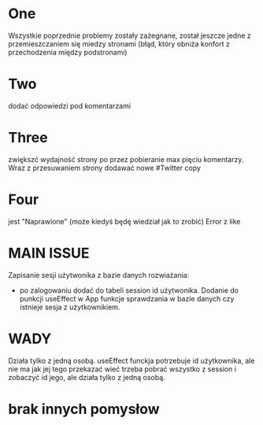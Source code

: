 # One
Wszystkie poprzednie problemy zostały zażegnane, został jeszcze jedne z przemieszczaniem się miedzy stronami (błąd, który obniża konfort z przechodzenia między podstronami)
# Two 
dodać odpowiedzi pod komentarzami 
# Three 
zwiększć wydajność strony po przez pobieranie max pięciu komentarzy. Wraz z przesuwaniem strony dodawać nowe #Twitter copy

# Four 
jest "Naprawione" (może kiedyś będę wiedział jak to zrobić)
Error z like

# MAIN ISSUE 
Zapisanie sesji użytwonika z bazie danych rozwiażania:
 - po zalogowaniu dodać do tabeli session id użytwonika. Dodanie do punkcji useEffect w App funkcje sprawdzania w bazie danych czy istnieje sesja z użytkownikiem. 
 # WADY 
 Działa tylko z jedną osobą. useEffect funckja potrzebuje id użytkownika, ale nie ma jak jej tego przekazać wieć trzeba pobrać wszystko z session i zobaczyć id jego, ale działa tylko z jedną osobą.
  # brak innych pomysłow 
